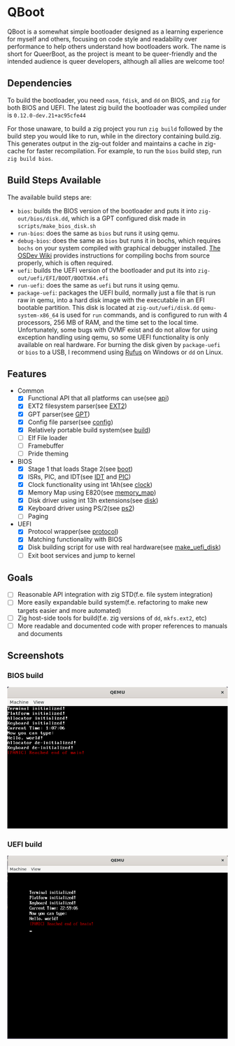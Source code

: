 # QBoot
QBoot is a somewhat simple bootloader designed as a learning experience for myself and others, focusing on code style and readability over performance to help others understand how bootloaders work. The name is short for QueerBoot, as the project is meant to be queer-friendly and the intended audience is queer developers, although all allies are welcome too!

## Dependencies
To build the bootloader, you need `nasm`, `fdisk`, and `dd` on BIOS, and `zig` for both BIOS and UEFI. The latest zig build the bootloader was compiled under is `0.12.0-dev.21+ac95cfe44`

For those unaware, to build a zig project you run `zig build` followed by the build step you would like to run, while in the directory containing build.zig. This generates output in the zig-out folder and maintains a cache in zig-cache for faster recompilation. For example, to run the `bios` build step, run `zig build bios`.

## Build Steps Available
The available build steps are:
- `bios`: builds the BIOS version of the bootloader and puts it into `zig-out/bios/disk.dd`, which is a GPT configured disk made in `scripts/make_bios_disk.sh`
- `run-bios`: does the same as `bios` but runs it using qemu.
- `debug-bios`: does the same as `bios` but runs it in bochs, which requires `bochs` on your system compiled with graphical debugger installed. [The OSDev Wiki](https://wiki.osdev.org/Bochs) provides instructions for compiling bochs from source properly, which is often required.
- `uefi`: builds the UEFI version of the bootloader and put its into `zig-out/uefi/EFI/BOOT/BOOTX64.efi`
- `run-uefi`: does the same as `uefi` but runs it using qemu.
- `package-uefi`: packages the UEFI build, normally just a file that is run raw in qemu, into a hard disk image with the executable in an EFI bootable partition. This disk is located at `zig-out/uefi/disk.dd`
`qemu-system-x86_64` is used for `run` commands, and is configured to run with 4 processors, 256 MB of RAM, and the time set to the local time. Unfortunately, some bugs with OVMF exist and do not allow for using exception handling using qemu, so some UEFI functionality is only available on real hardware. 
For burning the disk given by `package-uefi` or `bios` to a USB, I recommend using [Rufus](https://rufus.ie/en/) on Windows or `dd` on Linux. 

## Features
- Common
  - [x] Functional API that all platforms can use(see [api](stage2/api/))
  - [x] EXT2 filesystem parser(see [EXT2](stage2/common/fs/ext2.zig))
  - [x] GPT parser(see [GPT](stage2/common/gpt.zig))
  - [x] Config file parser(see [config](stage2/common/config.zig))
  - [x] Relatively portable build system(see [build](build.zig))
  - [ ] Elf File loader
  - [ ] Framebuffer
  - [ ] Pride theming
- BIOS
  - [x] Stage 1 that loads Stage 2(see [boot](stage1/boot.asm))
  - [x] ISRs, PIC, and IDT(see [IDT](stage2/arch/bios/asm/idt.zig) and [PIC](stage2/arch/bios/asm/pic.zig))
  - [x] Clock functionality using int 1Ah(see [clock](stage2/arch/bios/clock.zig))
  - [x] Memory Map using E820(see [memory_map](stage2/arch/bios/mm/memory_map.zig))
  - [x] Disk driver using int 13h extensions(see [disk](stage2/arch/bios/disk/disk.zig))
  - [x] Keyboard driver using PS/2(see [ps2](stage2/arch/bios/keyboard.zig)) 
  - [ ] Paging
- UEFI
  - [x] Protocol wrapper(see [protocol](stage2/arch/uefi/wrapper/protocol.zig))
  - [x] Matching functionality with BIOS
  - [x] Disk building script for use with real hardware(see [make_uefi_disk](scripts/make_uefi_disk.sh))
  - [ ] Exit boot services and jump to kernel

## Goals
- [ ] Reasonable API integration with zig STD(f.e. file system integration)
- [ ] More easily expandable build system(f.e. refactoring to make new targets easier and more automated)
- [ ] Zig host-side tools for build(f.e. zig versions of `dd`, `mkfs.ext2`, etc)
- [ ] More readable and documented code with proper references to manuals and documents

## Screenshots
### BIOS build
![Screenshot of the BIOS build in QEMU](screenshots/bios.png?raw=true)
### UEFI build
![Screenshot of the UEFI build in QEMU](screenshots/uefi.png?raw=true)

